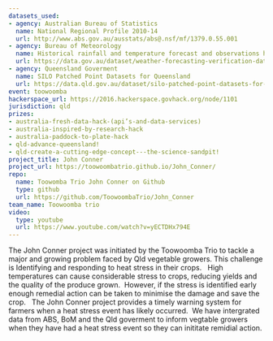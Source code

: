 ```yaml
---
datasets_used:
- agency: Australian Bureau of Statistics
  name: National Regional Profile 2010-14
  url: http://www.abs.gov.au/ausstats/abs@.nsf/mf/1379.0.55.001
- agency: Bureau of Meteorology
  name: Historical rainfall and temperature forecast and observations hourly data - Weather forecasting verification data (2015-05 to 2016-04)
  url: https://data.gov.au/dataset/weather-forecasting-verification-data-2015-05-to-2016-04
- agency: Queensland Goverment
  name: SILO Patched Point Datasets for Queensland
  url: https://data.qld.gov.au/dataset/silo-patched-point-datasets-for-queensland
event: toowoomba
hackerspace_url: https://2016.hackerspace.govhack.org/node/1101
jurisdiction: qld
prizes:
- australia-fresh-data-hack-(api’s-and-data-services)
- australia-inspired-by-research-hack
- australia-paddock-to-plate-hack
- qld-advance-queensland!
- qld-create-a-cutting-edge-concept---the-science-sandpit!
project_title: John Conner
project_url: https://toowoombatrio.github.io/John_Conner/
repo:
  name: Toowomba Trio John Conner on Github
  type: github
  url: https://github.com/ToowoombaTrio/John_Conner
team_name: Toowoomba trio
video:
  type: youtube
  url: https://www.youtube.com/watch?v=yECTDHx794E
---
```


The John Conner project was initiated by the Toowoomba Trio to tackle a major and growing problem faced by Qld vegetable growers. This challenge is Identifying and responding to heat stress in their crops.   High temperatures can cause considerable stress to crops, reducing yields and the quality of the produce grown.  However, if the stress is identified early enough remedial action can be taken to minimise the damage and save the crop.   The John Conner project provides a timely warning system for farmers when a heat stress event has likely occurred.  We have intergrated data from ABS, BoM and the Qld goverment to inform vegtable growers when they have had a heat stress event so they can inititate remidial action.